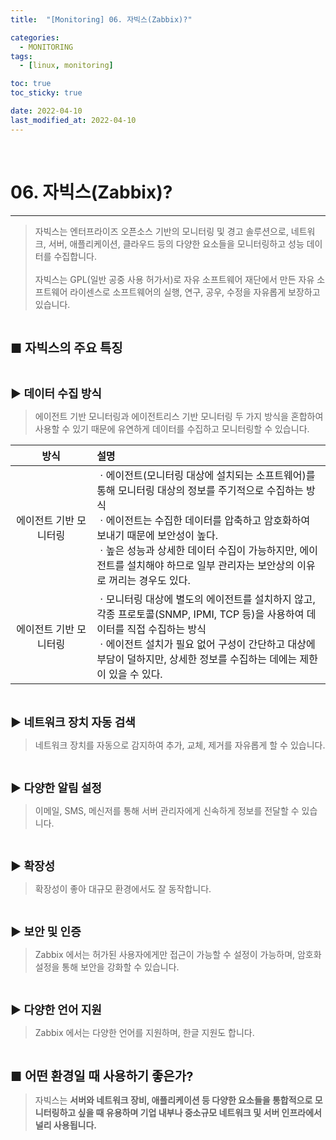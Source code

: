 ```yaml
---
title:  "[Monitoring] 06. 자빅스(Zabbix)?" 

categories:
  - MONITORING
tags:
  - [linux, monitoring]

toc: true
toc_sticky: true

date: 2022-04-10
last_modified_at: 2022-04-10
---
```

<br>

# 06. 자빅스(Zabbix)?
---

<style>
table {
    font-size: 12pt;
}
table th:first-of-type {
    width: 5%;
}
table th:nth-of-type(2) {
    width: 15%;
}
table th:nth-of-type(3) {
    width: 50%;
}
table th:nth-of-type(4) {
    width: 30%;
}
big {
    font-size: 15pt;
}
small { 
    font-size: 18px 
}
</style>

> 자빅스는 엔터프라이즈 오픈소스 기반의 모니터링 및 경고 솔루션으로, 네트워크, 서버, 애플리케이션, 클라우드 등의 다양한 요소들을 모니터링하고 성능 데이터를 수집합니다. <br><br> 자빅스는 GPL(일반 공중 사용 허가서)로 자유 소프트웨어 재단에서 만든 자유 소프트웨어 라이센스로 소프트웨어의 실행, 연구, 공우, 수정을 자유롭게 보장하고 있습니다.

<br>

<big> **■ 자빅스의 주요 특징** </big> <br>

<br>

<small> **▶ 데이터 수집 방식** </small> <br>

> 에이전트 기반 모니터링과 에이전트리스 기반 모니터링 두 가지 방식을 혼합하여 사용할 수 있기 때문에 유연하게 데이터를 수집하고 모니터링할 수 있습니다. 


| 방식 | 설명 |
| :---: | :--- |
| 에이전트 기반 모니터링 | ㆍ에이전트(모니터링 대상에 설치되는 소프트웨어)를 통해 모니터링 대상의 정보를 주기적으로 수집하는 방식 <br> ㆍ에이전트는 수집한 데이터를 압축하고 암호화하여 보내기 때문에 보안성이 높다. <br> ㆍ높은 성능과 상세한 데이터 수집이 가능하지만, 에이전트를 설치해야 하므로 일부 관리자는 보안상의 이유로 꺼리는 경우도 있다.|
| 에이전트 기반 모니터링 | ㆍ모니터링 대상에 별도의 에이전트를 설치하지 않고, 각종 프로토콜(SNMP, IPMI, TCP 등)을 사용하여 데이터를 직접 수집하는 방식 <br> ㆍ에이전트 설치가 필요 없어 구성이 간단하고 대상에 부담이 덜하지만, 상세한 정보를 수집하는 데에는 제한이 있을 수 있다. |

<br>

<small> **▶ 네트워크 장치 자동 검색** </small> <br>

> 네트워크 장치를 자동으로 감지하여 추가, 교체, 제거를 자유롭게 할 수 있습니다.

<br>

<small> **▶ 다양한 알림 설정** </small> <br>

> 이메일, SMS, 메신저를 통해 서버 관리자에게 신속하게 정보를 전달할 수 있습니다. 

<br>

<small> **▶ 확장성** </small> <br>

> 확장성이 좋아 대규모 환경에서도 잘 동작합니다.

<br>

<small> **▶ 보안 및 인증** </small> <br>

> Zabbix 에서는 허가된 사용자에게만 접근이 가능할 수 설정이 가능하며, 암호화 설정을 통해 보안을 강화할 수 있습니다.

<br>

<small> **▶ 다양한 언어 지원** </small> <br>

> Zabbix 에서는 다양한 언어를 지원하며, 한글 지원도 합니다.

<br>

<big> **■ 어떤 환경일 때 사용하기 좋은가?** </big> <br>

> 자빅스는 **서버와 네트워크 장비, 애플리케이션 등 다양한 요소들을 통합적으로 모니터링하고 싶을 때 유용하며 기업 내부나 중소규모 네트워크 및 서버 인프라에서 널리 사용됩니다.**

